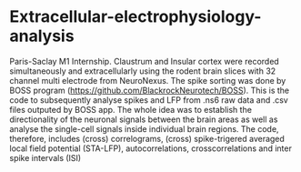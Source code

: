 # Extracellular-electrophysiology-analysis
Paris-Saclay M1 Internship. Claustrum and Insular cortex were recorded simultaneously and extracellularly using the rodent brain slices with 32 channel multi electrode from NeuroNexus.
The spike sorting was done by BOSS program (https://github.com/BlackrockNeurotech/BOSS).
This is the code to subsequently analyse spikes and LFP from .ns6 raw data and .csv files outputed by BOSS app. The whole idea was to establish the directionality of the neuronal signals between the brain areas as well as analyse the single-cell signals inside individual brain regions.
The code, therefore, includes (cross) correlograms, (cross) spike-trigered averaged local field potential (STA-LFP), autocorrelations, crosscorrelations and inter spike intervals (ISI)
